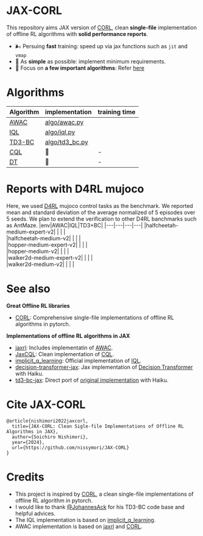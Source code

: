 # JAX-CORL
This repository aims JAX version of [CORL](https://github.com/tinkoff-ai/CORL), clean **single-file** implementation of offline RL algorithms with **solid performance reports**.
- 🌬️ Persuing **fast** training: speed up via jax functions such as `jit` and `vmap`
- 🔪 As **simple** as possible: implement minimum requirements.
- 💠 Focus on **a few important algorithms**: Refer [here](https://github.com/nissymori/JAX-CORL/blob/main/README.md#algorithms)

# Algorithms
|Algorithm|implementation|training time|
|---|---|---|
|[AWAC](https://arxiv.org/abs/2006.09359)| [algo/awac.py](https://github.com/nissymori/JAX-CORL/blob/main/algo/awac.py) ||
|[IQL](https://arxiv.org/abs/2110.06169)|  [algo/iql.py](https://github.com/nissymori/JAX-CORL/blob/main/algo/iql.py)   || 
|[TD3-BC](https://arxiv.org/pdf/2106.06860)| [algo/td3_bc.py](https://github.com/nissymori/JAX-CORL/blob/main/algo/td3bc.py)  ||  
|[CQL](https://arxiv.org/abs/2006.04779)| 🚧   |-|   
|[DT](https://arxiv.org/abs/2106.01345) | 🚧  |-| 




# Reports with D4RL mujoco

Here, we used [D4RL](https://arxiv.org/abs/2004.07219) mujoco control tasks as the benchmark. We reported mean and standard deviation of the average normalized of 5 episodes over 5 seeds.
We plan to extend the verification to other D4RL banchmarks such as AntMaze.
|env|AWAC|IQL|TD3+BC|
|---|---|---|---|
|halfcheetah-medium-expert-v2|   |   |   |   
|halfcheetah-medium-v2|   |   |   |   
|hopper-medium-expert-v2|   |   |   |   
|hopper-medium-v2|   |   |   |   
|walker2d-medium-expert-v2|   |   |   |   
|walker2d-medium-v2|   |   |   |   

# See also
**Great Offline RL libraries**
- [CORL](https://github.com/tinkoff-ai/CORL): Comprehensive single-file implementations of offline RL algorithms in pytorch.

**Implementations of offline RL algorithms in JAX**
- [jaxrl](https://github.com/ikostrikov/jaxrl): Includes implementatin of [AWAC](https://arxiv.org/abs/2006.09359).
- [JaxCQL](https://github.com/young-geng/JaxCQL): Clean implementation of [CQL](https://arxiv.org/abs/2006.04779).
- [implicit_q_learning](https://github.com/ikostrikov/implicit_q_learning): Official implementation of [IQL](https://arxiv.org/abs/2110.06169).
- [decision-transformer-jax](https://github.com/yun-kwak/decision-transformer-jax): Jax implementation of [Decision Transformer](https://arxiv.org/abs/2106.01345) with Haiku.
- [td3-bc-jax](https://github.com/ethanluoyc/td3_bc_jax): Direct port of [original implementation](https://github.com/sfujim/TD3_BC) with Haiku.


# Cite JAX-CORL
```
@article{nishimori2022jaxcorl,
  title={JAX-CORL: Clean Sigle-file Implementations of Offline RL Algorithms in JAX},
  author={Soichiro Nishimori},
  year={2024},
  url={https://github.com/nissymori/JAX-CORL}
}
```

# Credits
- This project is inspired by [CORL](https://github.com/tinkoff-ai/CORL), a clean single-file implementations of offline RL algorithm in pytorch.
- I would like to thank [@JohannesAck](https://github.com/johannesack) for his TD3-BC code base and helpful advices.
- The IQL implementation is based on [implicit_q_learning](https://github.com/ikostrikov/implicit_q_learning).
- AWAC implementation is based on [jaxrl](https://github.com/ikostrikov/jaxrl) and [CORL](https://github.com/tinkoff-ai/CORL).

